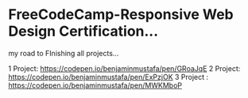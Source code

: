 # FreeCodeCamp-Responsive Web Design Certification...
my road to FInishing all projects...


1 Project:
https://codepen.io/benjaminmustafa/pen/GRoaJqE
2 Project:
https://codepen.io/benjaminmustafa/pen/ExPzjOK
3 Project :
https://codepen.io/benjaminmustafa/pen/MWKMboP

